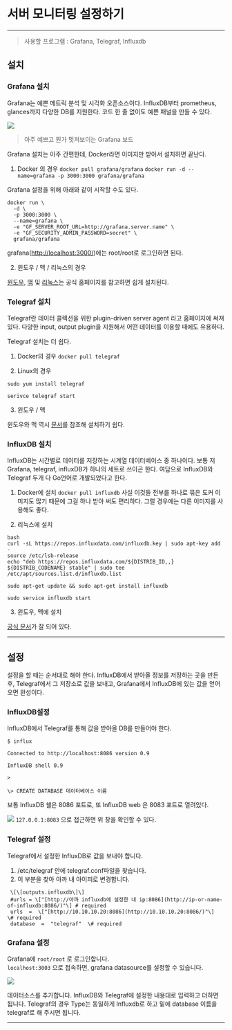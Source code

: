 
# 서버 모니터링 설정하기
---

> 사용할 프로그램 :  Grafana, Telegraf, Influxdb


## 설치

### Grafana 설치

Grafana는 예쁜 메트릭 분석 및 시각화 오픈소스이다. InfluxDB부터 prometheus, glances까지 다양한 DB를 지원한다. 코드 한 줄 없이도 예쁜 패널을 만들 수 있다.

![](http://7ktqal.com1.z0.glb.clouddn.com/img/blog/grafana-demo2.png)
> 아주 예쁘고 뭔가 멋져보이는 Grafana 보드

Grafana 설치는 아주 간편한데, Docker라면 이미지만 받아서 설치하면 끝난다.

1) Docker 의 경우
`docker pull grafana/grafana`
`docker run -d --name=grafana -p 3000:3000 grafana/grafana`

Grafana 설정을 위해 아래와 같이 시작할 수도 있다.

```
docker run \
  -d \
  -p 3000:3000 \
  --name=grafana \
  -e "GF_SERVER_ROOT_URL=http://grafana.server.name" \
  -e "GF_SECURITY_ADMIN_PASSWORD=secret" \
  grafana/grafana
```

grafana([http://localhost:3000/](http://localhost:3000/))에는 root/root로 로그인하면 된다.

2) 윈도우 / 맥 / 리눅스의 경우

[윈도우](http://docs.grafana.org/installation/windows/), [맥](http://docs.grafana.org/installation/mac/) 및 [리눅스](http://docs.grafana.org/installation/debian/)는 공식 홈페이지를 참고하면 쉽게 설치된다.
 

### Telegraf 설치

Telegraf란 데이터 콜렉션을 위한 plugin-driven server agent 라고 홈페이지에 써져 있다.  다양한 input, output plugin을 지원해서 어떤 데이터를 이용할 때에도 유용하다.

Telegraf 설치는 더 쉽다.

1) Docker의 경우
`docker pull telegraf`

2) Linux의 경우

```
sudo yum install telegraf

serivce telegraf start
```

3) 윈도우 / 맥

윈도우와 맥 역시 [문서](https://docs.influxdata.com/telegraf/v1.5/introduction/installation/)를 참조해 설치하기 쉽다.


### InfluxDB 설치

InfluxDB는 시간별로 데이터를 저장하는 시계열 데이터베이스 중 하나이다. 보통 저 Grafana, telegraf, influxDB가 하나의 세트로 쓰이곤 한다. 여담으로 InfluxDB와 Telegraf 두개 다 Go언어로 개발되었다고 한다.

1) Docker에 설치
`docker pull influxdb`
사실 이것들 전부를 하나로 묶은 도커 이미지도 많기 때문에 그걸 하나 받아 써도 편리하다.
그럴 경우에는 다른 이미지를 사용해도 좋다.

2) 리눅스에 설치

```
bash
curl -sL https://repos.influxdata.com/influxdb.key | sudo apt-key add -
source /etc/lsb-release
echo "deb https://repos.influxdata.com/${DISTRIB_ID,,} ${DISTRIB_CODENAME} stable" | sudo tee /etc/apt/sources.list.d/influxdb.list

sudo apt-get update && sudo apt-get install influxdb

sudo service influxdb start
```

3) 윈도우, 맥에 설치

[공식 문서](https://docs.influxdata.com/influxdb/v1.5/introduction/installation/)가 잘 되어 있다.

---

## 설정

설정을 할 때는 순서대로 해야 한다. InfluxDB에서 받아올 정보를 저장하는 곳을 만든 후, Telegraf에서 그 저장소로 값을 보내고, Grafana에서 InfluxDB에 있는 값을 얻어오면 완성이다.

### InfluxDB설정

InfluxDB에서 Telegraf를 통해 값을 받아올 DB를 만들어야 한다.

```
$ influx

Connected to http://localhost:8086 version 0.9

InfluxDB shell 0.9

>

\> CREATE DATABASE 데이터베이스 이름
```

보통 InfluxDB 쉘은 8086 포트로, 또 InfluxDB web 은 8083 포트로 열려있다.


![](https://1.bp.blogspot.com/-P4WC86MJ8Ms/VzXol_XuFlI/AAAAAAAANNs/GOg3II4reLsm5MYcQXWQ5B8xAhfjjSk1ACLcB/s1600/11.png)
`127.0.0.1:8083` 으로 접근하면 위 창을 확인할 수 있다.


### Telegraf 설정

Telegraf에서 설정한 InfluxDB로 값을 보내야 합니다.

1.  /etc/telegraf 안에 telegraf.conf파일을 찾습니다.
2.  이 부분을 찾아 아까 내 아이피로 변경합니다.
   ```
    \[\[outputs.influxdb\]\]  
    #urls = \["[http://아까 influxdb에 설정한 내 ip:8086](http://ip-or-name-of-influxdb:8086/)"\] # required  
    urls  =  \["[http://10.10.10.20:8086](http://10.10.10.20:8086/)"\]  \# required  
    database  =  "telegraf"  \# required
```


### Grafana 설정

Grafana에 `root/root` 로 로그인합니다.  
`localhost:3003` 으로 접속하면, grafana datasource를 설정할 수 있습니다.

![](http://docs.grafana.org/v3.1/img/v2/add_KairosDB.jpg)

데이터소스를 추가합니다. InfluxDB와 Telegraf에 설정한 내용대로 입력하고 더하면 됩니다.
Telegraf의 경우 Type는 동일하게 Influxdb로 하고 밑에 database 이름을 telegraf로 해 주시면 됩니다.

---



